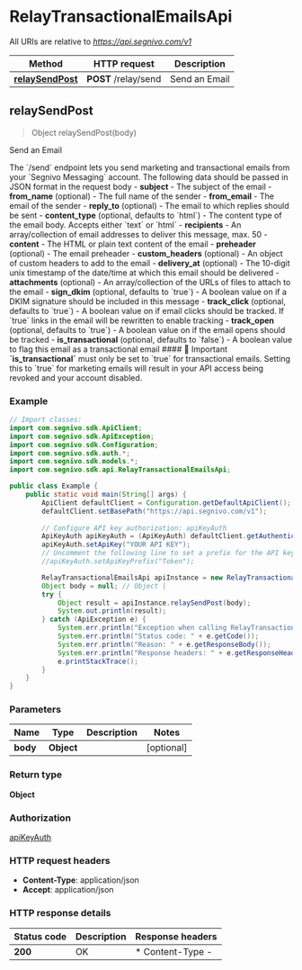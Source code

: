 # RelayTransactionalEmailsApi

All URIs are relative to *https://api.segnivo.com/v1*

| Method | HTTP request | Description |
|------------- | ------------- | -------------|
| [**relaySendPost**](RelayTransactionalEmailsApi.md#relaySendPost) | **POST** /relay/send | Send an Email |



## relaySendPost

> Object relaySendPost(body)

Send an Email

The &#x60;/send&#x60; endpoint lets you send marketing and transactional emails from your &#x60;Segnivo Messaging&#x60; account.  The following data should be passed in JSON format in the request body  - **subject** - The subject of the email      - **from_name** (optional) - The full name of the sender      - **from_email** - The email of the sender      - **reply_to** (optional) - The email to which replies should be sent      - **content_type** (optional, defaults to &#x60;html&#x60;) - The content type of the email body. Accepts either &#x60;text&#x60; or &#x60;html&#x60;      - **recipients** - An array/collection of email addresses to deliver this message, max. 50      - **content** - The HTML or plain text content of the email      - **preheader** (optional) - The email preheader      - **custom_headers** (optional) - An object of custom headers to add to the email      - **delivery_at** (optional) - The 10-digit unix timestamp of the date/time at which this email should be delivered      - **attachments** (optional) - An array/collection of the URLs of files to attach to the email      - **sign_dkim** (optional, defaults to &#x60;true&#x60;) - A boolean value on if a DKIM signature should be included in this message      - **track_click** (optional, defaults to &#x60;true&#x60;) - A boolean value on if email clicks should be tracked. If &#x60;true&#x60; links in the email will be rewritten to enable tracking      - **track_open** (optional, defaults to &#x60;true&#x60;) - A boolean value on if the email opens should be tracked      - **is_transactional** (optional, defaults to &#x60;false&#x60;) - A boolean value to flag this email as a transactional email       #### 🔖 Important  **&#x60;is_transactional&#x60;** must only be set to &#x60;true&#x60; for transactional emails. Setting this to &#x60;true&#x60; for marketing emails will result in your API access being revoked and your account disabled.

### Example

```java
// Import classes:
import com.segnivo.sdk.ApiClient;
import com.segnivo.sdk.ApiException;
import com.segnivo.sdk.Configuration;
import com.segnivo.sdk.auth.*;
import com.segnivo.sdk.models.*;
import com.segnivo.sdk.api.RelayTransactionalEmailsApi;

public class Example {
    public static void main(String[] args) {
        ApiClient defaultClient = Configuration.getDefaultApiClient();
        defaultClient.setBasePath("https://api.segnivo.com/v1");
        
        // Configure API key authorization: apiKeyAuth
        ApiKeyAuth apiKeyAuth = (ApiKeyAuth) defaultClient.getAuthentication("apiKeyAuth");
        apiKeyAuth.setApiKey("YOUR API KEY");
        // Uncomment the following line to set a prefix for the API key, e.g. "Token" (defaults to null)
        //apiKeyAuth.setApiKeyPrefix("Token");

        RelayTransactionalEmailsApi apiInstance = new RelayTransactionalEmailsApi(defaultClient);
        Object body = null; // Object | 
        try {
            Object result = apiInstance.relaySendPost(body);
            System.out.println(result);
        } catch (ApiException e) {
            System.err.println("Exception when calling RelayTransactionalEmailsApi#relaySendPost");
            System.err.println("Status code: " + e.getCode());
            System.err.println("Reason: " + e.getResponseBody());
            System.err.println("Response headers: " + e.getResponseHeaders());
            e.printStackTrace();
        }
    }
}
```

### Parameters


| Name | Type | Description  | Notes |
|------------- | ------------- | ------------- | -------------|
| **body** | **Object**|  | [optional] |

### Return type

**Object**

### Authorization

[apiKeyAuth](../README.md#apiKeyAuth)

### HTTP request headers

- **Content-Type**: application/json
- **Accept**: application/json


### HTTP response details
| Status code | Description | Response headers |
|-------------|-------------|------------------|
| **200** | OK |  * Content-Type -  <br>  |

